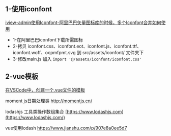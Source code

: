 ## 1-使用iconfont

[iview-admin使用Iconfont-阿里巴巴矢量图标库的时候，多个Iconfont合并如何使用](https://blog.csdn.net/wei1992_6/article/details/89575664)

* 1-在阿里巴巴iconfont下载所需图标
* 2-拷贝 iconfont.css、iconfont.eot、iconfont.js、iconfont.ttf、iconfont.woff、ocpmfpmt.svg 到 src/assets/iconfont/ 文件夹下
* 3-修改main.js 加入 ```import '@/assets/iconfont/iconfont.css'```

## 2-vue模板

[在VSCode中，创建一个.vue文件的模板](https://www.jianshu.com/p/34a5a4193892)



moment js日期处理类 http://momentjs.cn/

lodashjs 工具类操作数组集合 [https://www.lodashjs.com](https://www.lodashjs.com/)

vue使用lodash https://www.jianshu.com/p/907e8a0ee5d7